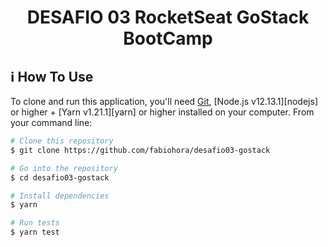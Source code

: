 
<h1 align="center">
  DESAFIO 03 RocketSeat GoStack BootCamp
</h1>

## :information_source: How To Use

To clone and run this application, you'll need [Git](https://git-scm.com), [Node.js v12.13.1][nodejs] or higher + [Yarn v1.21.1][yarn] or higher installed on your computer. From your command line:

```bash
# Clone this repository
$ git clone https://github.com/fabiohora/desafio03-gostack

# Go into the repository
$ cd desafio03-gostack

# Install dependencies
$ yarn

# Run tests
$ yarn test

```